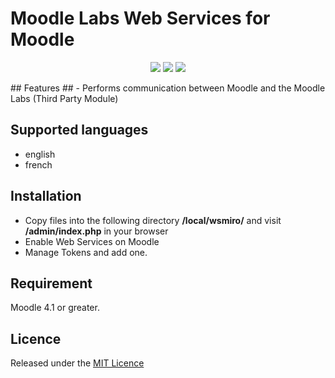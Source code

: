 # Moodle Labs Web Services for Moodle #
<p align="center">
    <img src="https://img.shields.io/badge/version-2.0-blue">
    <img src="https://img.shields.io/badge/moodle-4.1-orange">
    <img src="https://img.shields.io/badge/license-MIT-green">
</p>
## Features ##
- Performs communication between Moodle and the Moodle Labs (Third Party Module)

## Supported languages ##
- english
- french

## Installation ##

- Copy files into the following directory **/local/wsmiro/** and visit **/admin/index.php** in your browser
- Enable Web Services on Moodle
- Manage Tokens and add one.

## Requirement ##

Moodle 4.1 or greater.

## Licence ##

Released under the [MIT Licence](https://opensource.org/licenses/MIT)
